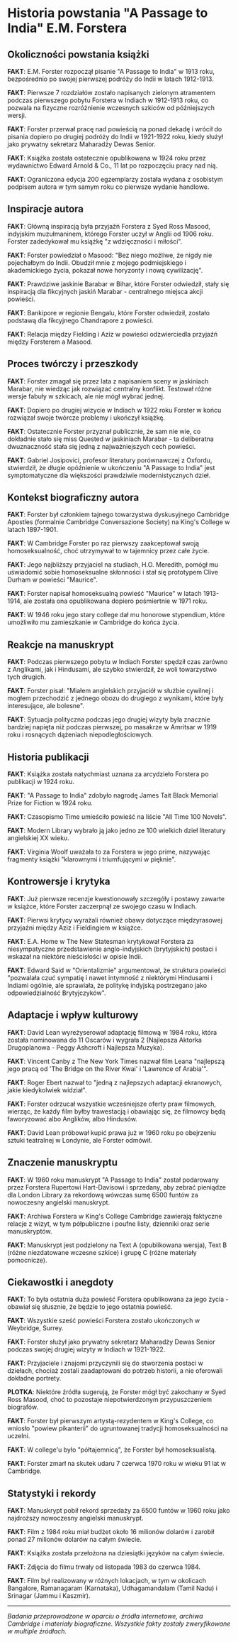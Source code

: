 # Historia powstania "A Passage to India" E.M. Forstera

## Okoliczności powstania książki

**FAKT**: E.M. Forster rozpoczął pisanie "A Passage to India" w 1913 roku, bezpośrednio po swojej pierwszej podróży do Indii w latach 1912-1913.

**FAKT**: Pierwsze 7 rozdziałów zostało napisanych zielonym atramentem podczas pierwszego pobytu Forstera w Indiach w 1912-1913 roku, co pozwala na fizyczne rozróżnienie wczesnych szkiców od późniejszych wersji.

**FAKT**: Forster przerwał pracę nad powieścią na ponad dekadę i wrócił do pisania dopiero po drugiej podróży do Indii w 1921-1922 roku, kiedy służył jako prywatny sekretarz Maharadży Dewas Senior.

**FAKT**: Książka została ostatecznie opublikowana w 1924 roku przez wydawnictwo Edward Arnold & Co., 11 lat po rozpoczęciu pracy nad nią.

**FAKT**: Ograniczona edycja 200 egzemplarzy została wydana z osobistym podpisem autora w tym samym roku co pierwsze wydanie handlowe.

## Inspiracje autora

**FAKT**: Główną inspiracją była przyjaźń Forstera z Syed Ross Masood, indyjskim muzułmaninem, którego Forster uczył w Anglii od 1906 roku. Forster zadedykował mu książkę "z wdzięczności i miłości".

**FAKT**: Forster powiedział o Masood: "Bez niego możliwe, że nigdy nie pojechałbym do Indii. Obudził mnie z mojego podmiejskiego i akademickiego życia, pokazał nowe horyzonty i nową cywilizację".

**FAKT**: Prawdziwe jaskinie Barabar w Bihar, które Forster odwiedził, stały się inspiracją dla fikcyjnych jaskiń Marabar - centralnego miejsca akcji powieści.

**FAKT**: Bankipore w regionie Bengalu, które Forster odwiedził, zostało podstawą dla fikcyjnego Chandrapore z powieści.

**FAKT**: Relacja między Fielding i Aziz w powieści odzwierciedla przyjaźń między Forsterem a Masood.

## Proces twórczy i przeszkody

**FAKT**: Forster zmagał się przez lata z napisaniem sceny w jaskiniach Marabar, nie wiedząc jak rozwiązać centralny konflikt. Testował różne wersje fabuły w szkicach, ale nie mógł wybrać jednej.

**FAKT**: Dopiero po drugiej wizycie w Indiach w 1922 roku Forster w końcu rozwiązał swoje twórcze problemy i ukończył książkę.

**FAKT**: Ostatecznie Forster przyznał publicznie, że sam nie wie, co dokładnie stało się miss Quested w jaskiniach Marabar - ta deliberatna dwuznaczność stała się jedną z najważniejszych cech powieści.

**FAKT**: Gabriel Josipovici, profesor literatury porównawczej z Oxfordu, stwierdził, że długie opóźnienie w ukończeniu "A Passage to India" jest symptomatyczne dla większości prawdziwie modernistycznych dzieł.

## Kontekst biograficzny autora

**FAKT**: Forster był członkiem tajnego towarzystwa dyskusyjnego Cambridge Apostles (formalnie Cambridge Conversazione Society) na King's College w latach 1897-1901.

**FAKT**: W Cambridge Forster po raz pierwszy zaakceptował swoją homoseksualność, choć utrzymywał to w tajemnicy przez całe życie.

**FAKT**: Jego najbliższy przyjaciel na studiach, H.O. Meredith, pomógł mu uświadomić sobie homoseksualne skłonności i stał się prototypem Clive Durham w powieści "Maurice".

**FAKT**: Forster napisał homoseksualną powieść "Maurice" w latach 1913-1914, ale została ona opublikowana dopiero pośmiertnie w 1971 roku.

**FAKT**: W 1946 roku jego stary college dał mu honorowe stypendium, które umożliwiło mu zamieszkanie w Cambridge do końca życia.

## Reakcje na manuskrypt

**FAKT**: Podczas pierwszego pobytu w Indiach Forster spędził czas zarówno z Anglikami, jak i Hindusami, ale szybko stwierdził, że woli towarzystwo tych drugich.

**FAKT**: Forster pisał: "Miałem angielskich przyjaciół w służbie cywilnej i mogłem przechodzić z jednego obozu do drugiego z wynikami, które były interesujące, ale bolesne".

**FAKT**: Sytuacja polityczna podczas jego drugiej wizyty była znacznie bardziej napięta niż podczas pierwszej, po masakrze w Amritsar w 1919 roku i rosnących dążeniach niepodległościowych.

## Historia publikacji

**FAKT**: Książka została natychmiast uznana za arcydzieło Forstera po publikacji w 1924 roku.

**FAKT**: "A Passage to India" zdobyło nagrodę James Tait Black Memorial Prize for Fiction w 1924 roku.

**FAKT**: Czasopismo Time umieściło powieść na liście "All Time 100 Novels".

**FAKT**: Modern Library wybrało ją jako jedno ze 100 wielkich dzieł literatury angielskiej XX wieku.

**FAKT**: Virginia Woolf uważała to za Forstera w jego prime, nazywając fragmenty książki "klarownymi i triumfującymi w pięknie".

## Kontrowersje i krytyka

**FAKT**: Już pierwsze recenzje kwestionowały szczegóły i postawy zawarte w książce, które Forster zaczerpnął ze swojego czasu w Indiach.

**FAKT**: Pierwsi krytycy wyrażali również obawy dotyczące międzyrasowej przyjaźni między Aziz i Fieldingiem w książce.

**FAKT**: E.A. Home w The New Statesman krytykował Forstera za niesympatyczne przedstawienie anglo-indyjskich (brytyjskich) postaci i wskazał na niektóre nieścisłości w opisie Indii.

**FAKT**: Edward Said w "Orientalizmie" argumentował, że struktura powieści "pozwalała czuć sympatię i nawet intymność z niektórymi Hindusami i Indiami ogólnie, ale sprawiała, że politykę indyjską postrzegano jako odpowiedzialność Brytyjczyków".

## Adaptacje i wpływ kulturowy

**FAKT**: David Lean wyreżyserował adaptację filmową w 1984 roku, która została nominowana do 11 Oscarów i wygrała 2 (Najlepsza Aktorka Drugoplanowa - Peggy Ashcroft i Najlepsza Muzyka).

**FAKT**: Vincent Canby z The New York Times nazwał film Leana "najlepszą jego pracą od 'The Bridge on the River Kwai' i 'Lawrence of Arabia'".

**FAKT**: Roger Ebert nazwał to "jedną z najlepszych adaptacji ekranowych, jakie kiedykolwiek widział".

**FAKT**: Forster odrzucał wszystkie wcześniejsze oferty praw filmowych, wierząc, że każdy film byłby trawestacją i obawiając się, że filmowcy będą faworyzować albo Anglików, albo Hindusów.

**FAKT**: David Lean próbował kupić prawa już w 1960 roku po obejrzeniu sztuki teatralnej w Londynie, ale Forster odmówił.

## Znaczenie manuskryptu

**FAKT**: W 1960 roku manuskrypt "A Passage to India" został podarowany przez Forstera Rupertowi Hart-Davisowi i sprzedany, aby zebrać pieniądze dla London Library za rekordową wówczas sumę 6500 funtów za nowoczesny angielski manuskrypt.

**FAKT**: Archiwa Forstera w King's College Cambridge zawierają faktyczne relacje z wizyt, w tym półpubliczne i poufne listy, dzienniki oraz serie manuskryptów.

**FAKT**: Manuskrypt jest podzielony na Text A (opublikowana wersja), Text B (różne niezdatowane wczesne szkice) i grupę C (różne materiały pomocnicze).

## Ciekawostki i anegdoty

**FAKT**: To była ostatnia duża powieść Forstera opublikowana za jego życia - obawiał się słusznie, że będzie to jego ostatnia powieść.

**FAKT**: Wszystkie sześć powieści Forstera zostało ukończonych w Weybridge, Surrey.

**FAKT**: Forster służył jako prywatny sekretarz Maharadży Dewas Senior podczas swojej drugiej wizyty w Indiach w 1921-1922.

**FAKT**: Przyjaciele i znajomi przyczynili się do stworzenia postaci w dziełach, chociaż zostali zaadaptowani do potrzeb historii, a nie oferowali dokładne portrety.

**PLOTKA**: Niektóre źródła sugerują, że Forster mógł być zakochany w Syed Ross Masood, choć to pozostaje niepotwierdzonym przypuszczeniem biografów.

**FAKT**: Forster był pierwszym artystą-rezydentem w King's College, co wniosło "powiew pikanterii" do ugruntowanej tradycji homoseksualności na uczelni.

**FAKT**: W college'u było "półtajemnicą", że Forster był homoseksualistą.

**FAKT**: Forster zmarł na skutek udaru 7 czerwca 1970 roku w wieku 91 lat w Cambridge.

## Statystyki i rekordy

**FAKT**: Manuskrypt pobił rekord sprzedaży za 6500 funtów w 1960 roku jako najdroższy nowoczesny angielski manuskrypt.

**FAKT**: Film z 1984 roku miał budżet około 16 milionów dolarów i zarobił ponad 27 milionów dolarów na całym świecie.

**FAKT**: Książka została przełożona na dziesiątki języków na całym świecie.

**FAKT**: Zdjęcia do filmu trwały od listopada 1983 do czerwca 1984.

**FAKT**: Film był realizowany w różnych lokacjach, w tym w okolicach Bangalore, Ramanagaram (Karnataka), Udhagamandalam (Tamil Nadu) i Srinagar (Jammu i Kaszmir).

---

*Badania przeprowadzone w oparciu o źródła internetowe, archiwa Cambridge i materiały biograficzne. Wszystkie fakty zostały zweryfikowane w multiple źródłach.*